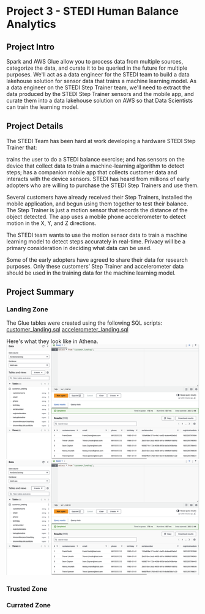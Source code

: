 # Project 3 - STEDI Human Balance Analytics

## Project Intro
Spark and AWS Glue allow you to process data from multiple sources, categorize the data, and curate it to be queried in the future for multiple purposes.
We'll act as a data engineer for the STEDI team to build a data lakehouse solution for sensor data that trains a machine learning model.
As a data engineer on the STEDI Step Trainer team, we'll need to extract the data produced by the STEDI Step Trainer sensors and the mobile app, and curate them into a data lakehouse solution on AWS so that Data Scientists can train the learning model.

## Project Details
The STEDI Team has been hard at work developing a hardware STEDI Step Trainer that:

trains the user to do a STEDI balance exercise;
and has sensors on the device that collect data to train a machine-learning algorithm to detect steps;
has a companion mobile app that collects customer data and interacts with the device sensors.
STEDI has heard from millions of early adopters who are willing to purchase the STEDI Step Trainers and use them.

Several customers have already received their Step Trainers, installed the mobile application, and begun using them together to test their balance. The Step Trainer is just a motion sensor that records the distance of the object detected. The app uses a mobile phone accelerometer to detect motion in the X, Y, and Z directions.

The STEDI team wants to use the motion sensor data to train a machine learning model to detect steps accurately in real-time. Privacy will be a primary consideration in deciding what data can be used.

Some of the early adopters have agreed to share their data for research purposes. Only these customers’ Step Trainer and accelerometer data should be used in the training data for the machine learning model.

## Project Summary

### Landing Zone
The Glue tables were created using the following SQL scripts:
[customer_landing.sql](./scripts/customer_landing.sql)
[accelerometer_landing.sql](./scripts/customer_landing.sql)

Here's what they look like in Athena.
![Customer Landing](./images/customer_landing.png)
![Accelerometer Landing](./images/customer_landing.png)

### Trusted Zone


### Currated Zone




